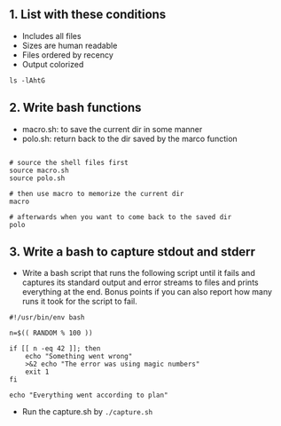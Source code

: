 ## 1. List with these conditions

- Includes all files
- Sizes are human readable
- Files ordered by recency
- Output colorized

```shell
ls -lAhtG
```

## 2. Write bash functions

- macro.sh: to save the current dir in some manner
- polo.sh: return back to the dir saved by the marco function
    
```shell

# source the shell files first
source macro.sh
source polo.sh

# then use macro to memorize the current dir
macro

# afterwards when you want to come back to the saved dir
polo
```

## 3. Write a bash to capture stdout and stderr

- Write a bash script that runs the following script until it fails and captures its standard output and error streams to files and prints everything at the end. Bonus points if you can also report how many runs it took for the script to fail.

```shell
#!/usr/bin/env bash

n=$(( RANDOM % 100 ))

if [[ n -eq 42 ]]; then
    echo "Something went wrong"
    >&2 echo "The error was using magic numbers"
    exit 1
fi

echo "Everything went according to plan"

```

- Run the capture.sh by `./capture.sh`
